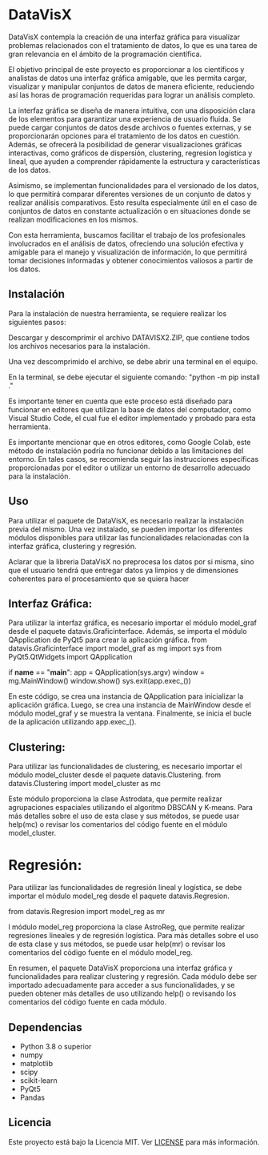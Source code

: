# DataVisX

DataVisX contempla la creación de una interfaz gráfica para visualizar problemas relacionados con el tratamiento de datos, lo que es una tarea de gran relevancia en el ámbito de la programación científica.

El objetivo principal de este proyecto es proporcionar a los científicos y analistas de datos una interfaz gráfica amigable, que les permita cargar, visualizar y manipular conjuntos de datos de manera eficiente, reduciendo así las horas de programación requeridas para lograr un análisis completo.

La interfaz gráfica se diseña de manera intuitiva, con una disposición clara de los elementos para garantizar una experiencia de usuario fluida. Se puede cargar conjuntos de datos desde archivos o fuentes externas, y se proporcionarán opciones para el tratamiento de los datos en cuestión. Además, se ofrecerá la posibilidad de generar visualizaciones gráficas interactivas, como gráficos de dispersión, clustering, regresion logística y lineal, que ayuden a comprender rápidamente la estructura y características de los datos.

Asimismo, se implementan funcionalidades para el versionado de los datos, lo que permitirá comparar diferentes versiones de un conjunto de datos y realizar análisis comparativos. Esto resulta especialmente útil en el caso de conjuntos de datos en constante actualización o en situaciones donde se realizan modificaciones en los mismos.

Con esta herramienta, buscamos facilitar el trabajo de los profesionales involucrados en el análisis de datos, ofreciendo una solución efectiva y amigable para el manejo y visualización de información, lo que permitirá tomar decisiones informadas y obtener conocimientos valiosos a partir de los datos.
## Instalación

Para la instalación de nuestra herramienta, se requiere realizar los siguientes pasos:

Descargar y descomprimir el archivo DATAVISX2.ZIP, que contiene todos los archivos necesarios para la instalación.

Una vez descomprimido el archivo, se debe abrir una terminal en el equipo.

En la terminal, se debe ejecutar el siguiente comando: "python -m pip install ."

Es importante tener en cuenta que este proceso está diseñado para funcionar en editores que utilizan la base de datos del computador, como Visual Studio Code, el cual fue el editor implementado y probado para esta herramienta.

Es importante mencionar que en otros editores, como Google Colab, este método de instalación podría no funcionar debido a las limitaciones del entorno. En tales casos, se recomienda seguir las instrucciones específicas proporcionadas por el editor o utilizar un entorno de desarrollo adecuado para la instalación.

## Uso

Para utilizar el paquete de DataVisX, es necesario realizar la instalación previa del mismo. Una vez instalado, se pueden importar los diferentes módulos disponibles para utilizar las funcionalidades relacionadas con la interfaz gráfica, clustering y regresión.

Aclarar que la libreria DataVisX no preprocesa los datos por si misma, sino que el usuario tendrá que entregar datos ya limpios y de dimensiones coherentes para el procesamiento que se quiera hacer

## Interfaz Gráfica:
Para utilizar la interfaz gráfica, es necesario importar el módulo model_graf desde el paquete datavis.Graficinterface. Además, se importa el módulo QApplication de PyQt5 para crear la aplicación gráfica.
from datavis.Graficinterface import model_graf as mg
import sys
from PyQt5.QtWidgets import QApplication

if __name__ == "__main__":
    app = QApplication(sys.argv)
    window = mg.MainWindow()
    window.show()
    sys.exit(app.exec_())

En este código, se crea una instancia de QApplication para inicializar la aplicación gráfica. Luego, se crea una instancia de MainWindow desde el módulo model_graf y se muestra la ventana. Finalmente, se inicia el bucle de la aplicación utilizando app.exec_().

## Clustering:
Para utilizar las funcionalidades de clustering, es necesario importar el módulo model_cluster desde el paquete datavis.Clustering.
from datavis.Clustering import model_cluster as mc

Este módulo proporciona la clase Astrodata, que permite realizar agrupaciones espaciales utilizando el algoritmo DBSCAN y K-means. Para más detalles sobre el uso de esta clase y sus métodos, se puede usar help(mc) o revisar los comentarios del código fuente en el módulo model_cluster.

# Regresión:
Para utilizar las funcionalidades de regresión lineal y logística, se debe importar el módulo model_reg desde el paquete datavis.Regresion.

from datavis.Regresion import model_reg as mr

l módulo model_reg proporciona la clase AstroReg, que permite realizar regresiones lineales y de regresión logística. Para más detalles sobre el uso de esta clase y sus métodos, se puede usar help(mr) o revisar los comentarios del código fuente en el módulo model_reg.

En resumen, el paquete DataVisX proporciona una interfaz gráfica y funcionalidades para realizar clustering y regresión. Cada módulo debe ser importado adecuadamente para acceder a sus funcionalidades, y se pueden obtener más detalles de uso utilizando help() o revisando los comentarios del código fuente en cada módulo.

## Dependencias

- Python 3.8 o superior
- numpy 
- matplotlib
- scipy
- scikit-learn
- PyQt5
- Pandas


## Licencia

Este proyecto está bajo la Licencia MIT. Ver [LICENSE](LICENSE) para más información.


